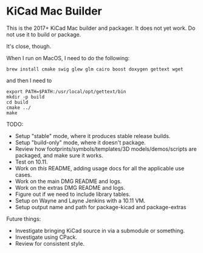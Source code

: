 KiCad Mac Builder
=================

This is the 2017+ KiCad Mac builder and packager.  It does not yet work.  Do not use it to build or package.

It's close, though.

When I run on MacOS, I need to do the following:

`brew install cmake swig glew glm cairo boost doxygen gettext wget`

and then I need to

```
export PATH=$PATH:/usr/local/opt/gettext/bin
mkdir -p build
cd build
cmake ../
make
```



TODO:
* Setup "stable" mode, where it produces stable release builds.
* Setup "build-only" mode, where it doesn't package.
* Review how footprints/symbols/templates/3D models/demos/scripts are packaged, and make sure it works.
* Test on 10.11.
* Work on *this* README, adding usage docs for all the applicable use cases.
* Work on the main DMG README and logs.
* Work on the extras DMG README and logs.
* Figure out if we need to include library tables.
* Setup on Wayne and Layne Jenkins with a 10.11 VM.
* Setup output name and path for package-kicad and package-extras

Future things:
* Investigate bringing KiCad source in via a submodule or something.
* Investigate using CPack.
* Review for consistent style.
